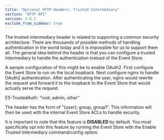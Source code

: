 ```yaml
---
title: "Optional HTTP Headers: Trusted Intermediary"
section: "HTTP API"
version: 3.0.3
exclude_from_sidebar: true
---
```


The trusted intermediary header is related to supporting a common security architecture. There are thousands of possible methods of handling authentication in the world today and it is impossible for us to support them all. The general idea behind the header is that you can configure a trusted intermediary to handle the authentication instead of the Event Store.

A sample configuration of this might be to enable OAuth2. First configure the Event Store to run on the local loopback. Next configure nginx to handle OAuth2 authentication. After authenticating the user, nginx would rewrite the request and forward it to the loopback to the Event Store that would actually serve the request.

ES-TrustedAuth: "root; admin, other"

The header has the form of "{user}; group, group1". This information will then be used with the internal Event Store ACLs to handle security. 

It is important to note that this feature is **DISABLED** by default. You must specifically opt into this feature by running the Event Store with the Enable Trusted Intermediary command/config option.